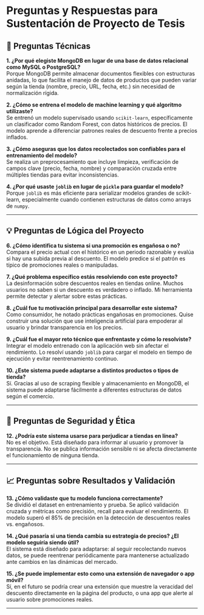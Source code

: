 # Preguntas y Respuestas para Sustentación de Proyecto de Tesis

## 🧠 Preguntas Técnicas

**1. ¿Por qué elegiste MongoDB en lugar de una base de datos relacional como MySQL o PostgreSQL?**  
Porque MongoDB permite almacenar documentos flexibles con estructuras anidadas, lo que facilita el manejo de datos de productos que pueden variar según la tienda (nombre, precio, URL, fecha, etc.) sin necesidad de normalización rígida.

**2. ¿Cómo se entrena el modelo de machine learning y qué algoritmo utilizaste?**  
Se entrenó un modelo supervisado usando `scikit-learn`, específicamente un clasificador como Random Forest, con datos históricos de precios. El modelo aprende a diferenciar patrones reales de descuento frente a precios inflados.

**3. ¿Cómo aseguras que los datos recolectados son confiables para el entrenamiento del modelo?**  
Se realiza un preprocesamiento que incluye limpieza, verificación de campos clave (precio, fecha, nombre) y comparación cruzada entre múltiples tiendas para evitar inconsistencias.

**4. ¿Por qué usaste `joblib` en lugar de `pickle` para guardar el modelo?**  
Porque `joblib` es más eficiente para serializar modelos grandes de scikit-learn, especialmente cuando contienen estructuras de datos como arrays de `numpy`.

---

## 💡 Preguntas de Lógica del Proyecto

**6. ¿Cómo identifica tu sistema si una promoción es engañosa o no?**  
Compara el precio actual con el histórico en un periodo razonable y evalúa si hay una subida previa al descuento. El modelo predice si el patrón es típico de promociones reales o manipuladas.

**7. ¿Qué problema específico estás resolviendo con este proyecto?**  
La desinformación sobre descuentos reales en tiendas online. Muchos usuarios no saben si un descuento es verdadero o inflado. Mi herramienta permite detectar y alertar sobre estas prácticas.

**8. ¿Cuál fue tu motivación principal para desarrollar este sistema?**  
Como consumidor, he notado prácticas engañosas en promociones. Quise construir una solución que use inteligencia artificial para empoderar al usuario y brindar transparencia en los precios.

**9. ¿Cuál fue el mayor reto técnico que enfrentaste y cómo lo resolviste?**  
Integrar el modelo entrenado con la aplicación web sin afectar el rendimiento. Lo resolví usando `joblib` para cargar el modelo en tiempo de ejecución y evitar reentrenamiento continuo.

**10. ¿Este sistema puede adaptarse a distintos productos o tipos de tienda?**  
Sí. Gracias al uso de scraping flexible y almacenamiento en MongoDB, el sistema puede adaptarse fácilmente a diferentes estructuras de datos según el comercio.

---

## 🔐 Preguntas de Seguridad y Ética

**12. ¿Podría este sistema usarse para perjudicar a tiendas en línea?**  
No es el objetivo. Está diseñado para informar al usuario y promover la transparencia. No se publica información sensible ni se afecta directamente el funcionamiento de ninguna tienda.

---

## 📈 Preguntas sobre Resultados y Validación

**13. ¿Cómo validaste que tu modelo funciona correctamente?**  
Se dividió el dataset en entrenamiento y prueba. Se aplicó validación cruzada y métricas como precisión, recall para evaluar el rendimiento. El modelo superó el 85% de precisión en la detección de descuentos reales vs. engañosos.

**14. ¿Qué pasaría si una tienda cambia su estrategia de precios? ¿El modelo seguiría siendo útil?**  
El sistema está diseñado para adaptarse: al seguir recolectando nuevos datos, se puede reentrenar periódicamente para mantenerse actualizado ante cambios en las dinámicas del mercado.

**15. ¿Se puede implementar esto como una extensión de navegador o app móvil?**  
Sí, en el futuro se podría crear una extensión que muestre la veracidad del descuento directamente en la página del producto, o una app que alerte al usuario sobre promociones reales.

---
